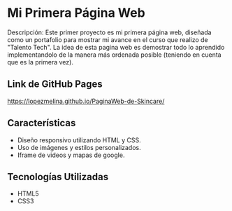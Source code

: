 # Mi Primera Página Web

Descripción:
Este primer proyecto es mi primera página web, diseñada como un portafolio para mostrar mi avance en el curso que realizo de "Talento Tech".
La idea de esta pagina web es demostrar todo lo aprendido implementandolo de la manera más ordenada posible (teniendo en cuenta que es la primera vez).

## Link de GitHub Pages
https://lopezmelina.github.io/PaginaWeb-de-Skincare/

## Características
- Diseño responsivo utilizando HTML y CSS.
- Uso de imágenes y estilos personalizados.
- Iframe de videos y mapas de google.

## Tecnologías Utilizadas

- HTML5
- CSS3
